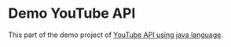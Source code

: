 # Demo YouTube API
This part of the demo project of [YouTube API using java language](https://medium.com/@nrahmatd/demo-youtube-api-video-list-f5f59c9686bb).

